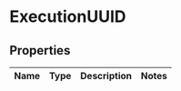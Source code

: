 
# ExecutionUUID

## Properties
Name | Type | Description | Notes
------------ | ------------- | ------------- | -------------



